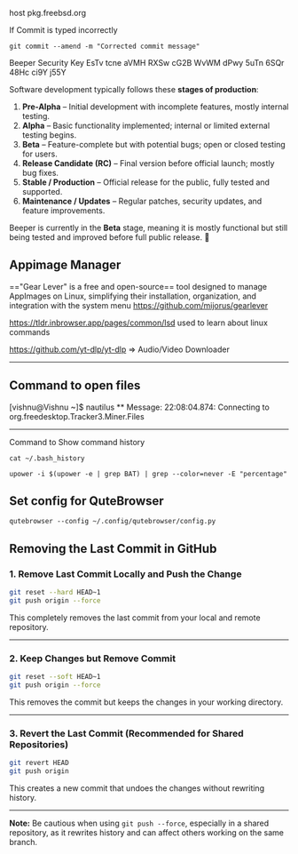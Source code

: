 
host pkg.freebsd.org

If Commit is typed incorrectly
```
git commit --amend -m "Corrected commit message"

```

Beeper Security Key
EsTv tcne aVMH RXSw cG2B WvWM dPwy 5uTn 6SQr 48Hc ci9Y j55Y



Software development typically follows these **stages of production**:

1. **Pre-Alpha** – Initial development with incomplete features, mostly internal testing.
2. **Alpha** – Basic functionality implemented; internal or limited external testing begins.
3. **Beta** – Feature-complete but with potential bugs; open or closed testing for users.
4. **Release Candidate (RC)** – Final version before official launch; mostly bug fixes.
5. **Stable / Production** – Official release for the public, fully tested and supported.
6. **Maintenance / Updates** – Regular patches, security updates, and feature improvements.

Beeper is currently in the **Beta** stage, meaning it is mostly functional but still being tested and improved before full public release. 🚀

## Appimage Manager
=="Gear Lever" is a free and open-source== tool designed to manage AppImages on Linux, simplifying their installation, organization, and integration with the system menu
https://github.com/mijorus/gearlever

https://tldr.inbrowser.app/pages/common/lsd used to learn about linux commands

https://github.com/yt-dlp/yt-dlp => Audio/Video Downloader

----------------------------
## Command to open files
[vishnu@Vishnu ~]$ nautilus
** Message: 22:08:04.874: Connecting to org.freedesktop.Tracker3.Miner.Files

----------
Command to Show command history

```
cat ~/.bash_history
```



```
upower -i $(upower -e | grep BAT) | grep --color=never -E "percentage"
```


## Set config for QuteBrowser
```
qutebrowser --config ~/.config/qutebrowser/config.py
```

## Removing the Last Commit in GitHub

### **1. Remove Last Commit Locally and Push the Change**
```bash
git reset --hard HEAD~1
git push origin --force
```
This completely removes the last commit from your local and remote repository.

---

### **2. Keep Changes but Remove Commit**
```bash
git reset --soft HEAD~1
git push origin --force
```
This removes the commit but keeps the changes in your working directory.

---

### **3. Revert the Last Commit (Recommended for Shared Repositories)**
```bash
git revert HEAD
git push origin
```
This creates a new commit that undoes the changes without rewriting history.

---

**Note:** Be cautious when using `git push --force`, especially in a shared repository, as it rewrites history and can affect others working on the same branch.


